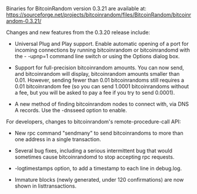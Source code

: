 Binaries for BitcoinRandom version 0.3.21 are available at:
  https://sourceforge.net/projects/bitcoinrandom/files/BitcoinRandom/bitcoinrandom-0.3.21/

Changes and new features from the 0.3.20 release include:

* Universal Plug and Play support.  Enable automatic opening of a port for incoming connections by running bitcoinrandom or bitcoinrandomd with the - -upnp=1 command line switch or using the Options dialog box.

* Support for full-precision bitcoinrandom amounts.  You can now send, and bitcoinrandom will display, bitcoinrandom amounts smaller than 0.01.  However, sending fewer than 0.01 bitcoinrandoms still requires a 0.01 bitcoinrandom fee (so you can send 1.0001 bitcoinrandoms without a fee, but you will be asked to pay a fee if you try to send 0.0001).

* A new method of finding bitcoinrandom nodes to connect with, via DNS A records. Use the -dnsseed option to enable.

For developers, changes to bitcoinrandom's remote-procedure-call API:

* New rpc command "sendmany" to send bitcoinrandoms to more than one address in a single transaction.

* Several bug fixes, including a serious intermittent bug that would sometimes cause bitcoinrandomd to stop accepting rpc requests. 

* -logtimestamps option, to add a timestamp to each line in debug.log.

* Immature blocks (newly generated, under 120 confirmations) are now shown in listtransactions.
